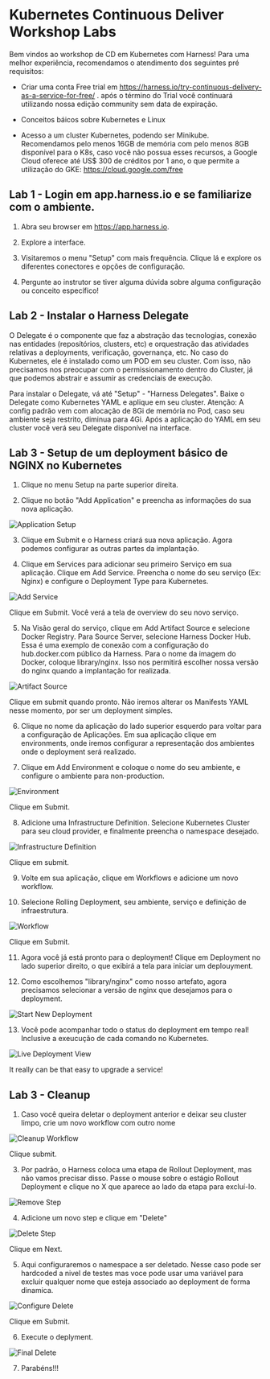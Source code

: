 # Kubernetes Continuous Deliver Workshop Labs

Bem vindos ao workshop de CD em Kubernetes com Harness! Para uma melhor experiência, recomendamos o atendimento dos seguintes pré requisitos:

- Criar uma conta Free trial em https://harness.io/try-continuous-delivery-as-a-service-for-free/ . após o término do Trial você continuará utilizando nossa edição community sem data de expiração.

- Conceitos báicos sobre Kubernetes e Linux

- Acesso a um cluster Kubernetes, podendo ser Minikube. Recomendamos pelo menos 16GB de memória com pelo menos 8GB disponível para o K8s, caso você não possua esses recursos, a Google Cloud oferece até US$ 300 de créditos por 1 ano, o que permite a utilização do GKE: https://cloud.google.com/free


## Lab 1 - Login em app.harness.io e se familiarize com o ambiente.


1. Abra seu browser em https://app.harness.io.

2. Explore a interface. 

3. Visitaremos o menu "Setup" com mais frequência. Clique lá e explore os diferentes conectores e opções de configuração.

4. Pergunte ao instrutor se tiver alguma dúvida sobre alguma configuração ou conceito específico!

## Lab 2 - Instalar o Harness Delegate

O Delegate é o componente que faz a abstração das tecnologias, conexão nas entidades (reposítórios, clusters, etc) e orquestração das atividades relativas a deployments, verificação, governança, etc. No caso do Kubernetes, ele é instalado como um POD em seu cluster. Com isso, não precisamos nos preocupar com o permissionamento dentro do Cluster, já que podemos abstrair e assumir as credenciais de execução.

Para instalar o Delegate, vá até "Setup" - "Harness Delegates". Baixe o Delegate como Kubernetes YAML e aplique em seu cluster. Atenção: A config padrão vem com alocação de 8Gi de memória no Pod, caso seu ambiente seja restrito, diminua para 4Gi. Após a aplicação do YAML em seu cluster você verá seu Delegate disponível na interface.

## Lab 3 - Setup de um deployment básico de NGINX no Kubernetes

1. Clique no menu Setup na parte superior direita.

2. Clique no botão "Add Application" e preencha as informações do sua nova aplicação. 

![Application Setup](/images/application.jpg)

3. Clique em Submit e o Harness criará sua nova aplicação. Agora podemos configurar as outras partes da implantação.

4. Clique em Services para adicionar seu primeiro Serviço em sua aplicação. Clique em Add Service. 
Preencha o nome do seu serviço (Ex: Nginx) e configure o Deployment Type para Kubernetes.

![Add Service](/images/add_service.jpg)

Clique em Submit. Você verá a tela de overview do seu novo serviço.

5.  Na Visão geral do serviço, clique em Add Artifact Source e selecione Docker Registry. Para Source Server, selecione Harness Docker Hub. Essa é uma exemplo de conexão com a configuração do hub.docker.com público da Harness. Para o nome da imagem do Docker, coloque library/nginx. Isso nos permitirá escolher nossa versão do nginx quando a implantação for realizada.

![Artifact Source](/images/artifact_source.jpg)

Clique em submit quando pronto.  Não iremos alterar os Manifests YAML nesse momento, por ser um deployment simples.

6. Clique no nome da aplicação do lado superior esquerdo para voltar para a configuração de Aplicações. Em sua aplicação clique em environments, onde iremos configurar a representação dos ambientes onde o deployment será realizado.

7. Clique em Add Environment e coloque o nome do seu ambiente, e configure o ambiente para non-production. 

![Environment](/images/environment.jpg)

Clique em Submit.

8. Adicione uma Infrastructure Definition. Selecione Kubernetes Cluster para seu cloud provider, e finalmente preencha o namespace desejado.

![Infrastructure Definition](/images/infra_def.jpg)

Clique em submit. 

9. Volte em sua aplicação, clique em Workflows e adicione um novo workflow.

10. Selecione Rolling Deployment, seu ambiente, serviço e definição de infraestrutura.

![Workflow](/images/workflow.jpg)

Clique em Submit.

11. Agora você já está pronto para o deployment! Clique em Deployment no lado superior direito, o que exibirá a tela para iniciar um deplouyment.

12. Como escolhemos "library/nginx" como nosso artefato, agora precisamos selecionar a versão de nginx que desejamos para o deployment.

![Start New Deployment](/images/start_new.jpg)

13. Você pode acompanhar todo o status do deployment em tempo real! Inclusive a exeucução de cada comando no Kubernetes.

![Live Deployment View](/images/deployment_view.jpg)

It really can be that easy to upgrade a service!

## Lab 3 - Cleanup 

1. Caso você queira deletar o deployment anterior e deixar seu cluster limpo, crie um novo workflow com outro nome

![Cleanup Workflow](/images/clean_wf.jpg)

Clique submit.

3. Por padrão, o Harness coloca uma etapa de Rollout Deployment, mas não vamos precisar disso. Passe o mouse sobre o estágio Rollout Deployment e clique no X que aparece ao lado da etapa para excluí-lo.

![Remove Step](/images/remove_step.jpg)

4. Adicione um novo step e clique em "Delete"

![Delete Step](/images/delete_step.jpg)

Clique em Next.

5. Aqui configuraremos o namespace a ser deletado. Nesse caso pode ser hardcoded a nivel de testes mas voce pode usar uma variável para excluir qualquer nome que esteja associado ao deployment de forma dinamica.

![Configure Delete](/images/configure_delete.jpg)

Clique em Submit.

6. Execute o deplyment.

![Final Delete](/images/final_delete.jpg)

7. Parabéns!!!
